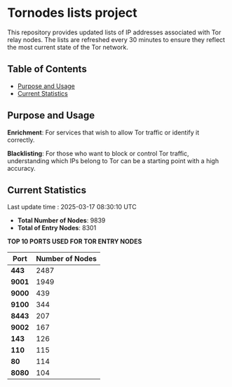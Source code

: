 # Tornodes lists project

This repository provides updated lists of IP addresses associated with Tor relay nodes. The lists are refreshed every 30 minutes to ensure they reflect the most current state of the Tor network.

## Table of Contents

- [Purpose and Usage](#purpose-and-usage)
- [Current Statistics](#current-statistics)


## Purpose and Usage

**Enrichment**: For services that wish to allow Tor traffic or identify it correctly.

**Blacklisting**: For those who want to block or control Tor traffic, understanding which IPs belong to Tor can be a starting point with a high accuracy.

## Current Statistics

Last update time : 2025-03-17 08:30:10 UTC

- **Total Number of Nodes**: 9839
- **Total of Entry Nodes**: 8301

**TOP 10 PORTS USED FOR TOR ENTRY NODES**

| **Port** | **Number of Nodes** |
|------|-----------------|
| **443**   | 2487  |
| **9001**   | 1949  |
| **9000**   | 439  |
| **9100**   | 344  |
| **8443**   | 207  |
| **9002**   | 167  |
| **143**   | 126  |
| **110**   | 115  |
| **80**   | 114  |
| **8080**   | 104  |


